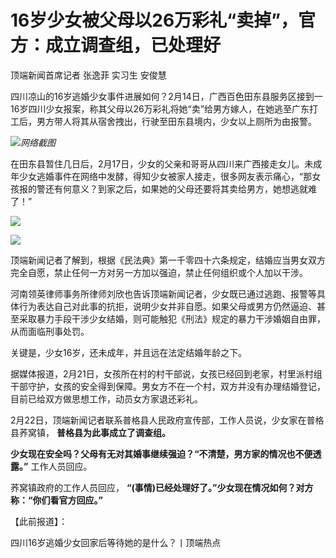 # 16岁少女被父母以26万彩礼“卖掉”，官方：成立调查组，已处理好

顶端新闻首席记者 张逸菲 实习生 安俊慧

四川凉山的16岁逃婚少女事件进展如何？2月14日，广西百色田东县服务区接到一16岁四川少女报案，称其父母以26万彩礼将她“卖”给男方嫁人，在她逃至广东打工后，男方带人将其从宿舍拽出，行驶至田东县境内，少女以上厕所为由报警。

![](https://inews.gtimg.com/newsapp_bt/0/15681588975/1000)_网络截图_

在田东县暂住几日后，2月17日，少女的父亲和哥哥从四川来广西接走女儿。未成年少女逃婚事件在网络中发酵，得知少女被家人接走，很多网友表示痛心，“那女孩报的警还有何意义？到家之后，如果她的父母还要将其卖给男方，她想逃就难了！”

![](https://inews.gtimg.com/newsapp_bt/0/15681588977/1000)

![](https://inews.gtimg.com/newsapp_bt/0/15681588974/1000)

顶端新闻记者了解到，根据《民法典》第一千零四十六条规定，结婚应当男女双方完全自愿，禁止任何一方对另一方加以强迫，禁止任何组织或个人加以干涉。

河南领英律师事务所律师刘欣也告诉顶端新闻记者，少女既已通过逃跑、报警等具体行为表达自己对此事的抗拒，说明少女并非自愿。如果父母或男方仍然逼迫、甚至采取暴力手段干涉少女结婚，则可能触犯《刑法》规定的暴力干涉婚姻自由罪，从而面临刑事处罚。

关键是，少女16岁，还未成年，并且远在法定结婚年龄之下。

据媒体报道，2月21日，女孩所在村的村干部说，女孩已经回到老家，村里派村组干部守护，女孩的安全得到保障。男女方不在一个村，双方并没有办理结婚登记，目前已给双方做思想工作，动员女方家退还彩礼。

2月22日，顶端新闻记者联系普格县人民政府宣传部，工作人员说，少女家在普格县荞窝镇， **普格县为此事成立了调查组。**

**少女现在安全吗？父母有无对其婚事继续强迫？“不清楚，男方家的情况也不便透露。”** 工作人员回应。

荞窝镇政府的工作人员回应， **“(事情)已经处理好了。”少女现在情况如何？对方称：“你们看官方回应。”**

【此前报道】：

四川16岁逃婚少女回家后等待她的是什么？丨顶端热点

